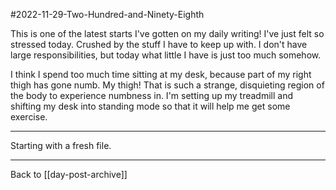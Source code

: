 #2022-11-29-Two-Hundred-and-Ninety-Eighth

This is one of the latest starts I've gotten on my daily writing!  I've just felt so stressed today.  Crushed by the stuff I have to keep up with.  I don't have large responsibilities, but today what little I have is just too much somehow.

I think I spend too much time sitting at my desk, because part of my right thigh has gone numb.  My thigh!  That is such a strange, disquieting region of the body to experience numbness in.  I'm setting up my treadmill and shifting my desk into standing mode so that it will help me get some exercise.

---
Starting with a fresh file.

---
Back to [[day-post-archive]]